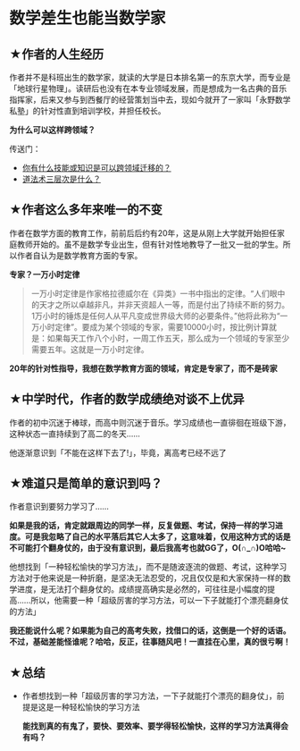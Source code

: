 # 数学差生也能当数学家

## ★作者的人生经历

作者并不是科班出生的数学家，就读的大学是日本排名第一的东京大学，而专业是「地球行星物理」。读研后也没有在本专业领域发展，而是想成为一名古典的音乐指挥家，后来又参与到西餐厅的经营策划当中去，现如今就开了一家叫「永野数学私塾」的针对性直到培训学校，并担任校长。

**为什么可以这样跨领域？**

传送门：

- [你有什么技能或知识是可以跨领域迁移的？](https://www.zhihu.com/question/25311238?answer_deleted_redirect=true)
- [道法术三层次是什么？](https://www.zhihu.com/question/51513285/answer/128318227)

## ★作者这么多年来唯一的不变

作者在数学方面的教育工作，前前后后约有20年，这是从刚上大学就开始担任家庭教师开始的。虽不是数学专业出生，但有针对性地教导了一批又一批的学生。所以作者自认为是数学教育方面的专家。

**专家？一万小时定律**

> 一万小时定律是作家格拉德威尔在《异类》一书中指出的定律。“人们眼中的天才之所以卓越非凡，并非天资超人一等，而是付出了持续不断的努力。1万小时的锤炼是任何人从平凡变成世界级大师的必要条件。”他将此称为“一万小时定律”。要成为某个领域的专家，需要10000小时，按比例计算就是：如果每天工作八个小时，一周工作五天，那么成为一个领域的专家至少需要五年。这就是一万小时定律。

**20年的针对性指导，我想在数学教育方面的领域，肯定是专家了，而不是砖家**

## ★中学时代，作者的数学成绩绝对谈不上优异

作者的初中沉迷于棒球，而高中则沉迷于音乐。学习成绩也一直徘徊在班级下游，这种状态一直持续到了高二的冬天……

他逐渐意识到「不能在这样下去了!」，毕竟，离高考已经不远了

## ★难道只是简单的意识到吗？

作者意识到要努力学习了……

**如果是我的话，肯定就跟周边的同学一样，反复做题、考试，保持一样的学习进度。可是我忽略了自己的水平落后其它人太多了，这意味着，仅用这种方式的话是不可能打个翻身仗的，由于没有意识到，最后我高考也就GG了，O(∩_∩)O哈哈~**

他想找到「一种轻松愉快的学习方法」，而不是随波逐流的做题、考试，这种学习方法对于他来说是一种折磨，是坚决无法忍受的，况且仅仅是和大家保持一样的数学进度，是无法打个翻身仗的。成绩提高确实是必然的，可往往是小幅度的提高……所以，他需要一种「超级厉害的学习方法，可以一下子就能打个漂亮翻身仗的方法」

**我还能说什么呢？如果能为自己的高考失败，找借口的话，这倒是一个好的话语。不过，基础差能怪谁呢？哈哈，反正，往事随风吧！一直挂在心里，真的很亏啊！**

## ★总结

- 作者想找到一种「超级厉害的学习方法，一下子就能打个漂亮的翻身仗」，前提是这是一种轻松愉快的学习方法

  **能找到真的有鬼了，要快、要效率、要学得轻松愉快，这样的学习方法真得会有吗？**